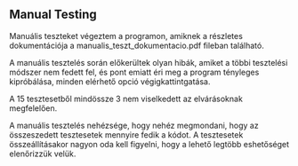 ## Manual Testing

Manuális teszteket végeztem a programon, amiknek a részletes dokumentációja a manualis_teszt_dokumentacio.pdf fileban található.

A manuális tesztelés során előkerültek olyan hibák, amiket a többi tesztelési módszer nem fedett fel, és pont emiatt éri meg a program tényleges kipróbálása, minden elérhető opció végigkattintgatása.

A 15 tesztesetből mindössze 3 nem viselkedett az elvárásoknak megfelelően.

A manuális tesztelés nehézsége, hogy nehéz megmondani, hogy az összeszedett tesztesetek mennyire fedik a kódot. A tesztesetek összeállításakor nagyon oda kell figyelni, hogy a lehető legtöbb eshetőséget elenőrizzük velük.